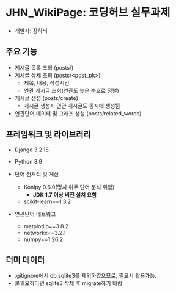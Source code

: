 # JHN_WikiPage: 코딩허브 실무과제
- 개발자: 장하늬

## 주요 기능
- 게시글 목록 조회 (posts/)
- 게시글 상세 조회 (posts/<post_pk>)
  - 제목, 내용, 작성시간
  - 연관 게시글 조회(연관도 높은 순으로 정렬)
- 게시글 생성 (posts/create)
  - 게시글 생성시 연관 게시글도 동시에 생성됨
- 연관단어 데이터 및 그래프 생성 (posts/related_words)

## 프레임워크 및 라이브러리
- Django 3.2.18
- Python 3.9

- 단어 전처리 및 계산
  - Konlpy 0.6.0(명사 위주 단어 분석 위함)
    - **JDK 1.7 이상 버전 설치 요함**
  - scikit-learn==1.3.2

- 연관단어 네트워크
  - matplotlib==3.8.2
  - networkx==3.2.1
  - numpy==1.26.2

## 더미 데이터
- .gitignore에서 db.sqlite3를 제외하였으므로, 필요시 활용가능.
- 불필요하다면 sqlite3 삭제 후 migrate하기 바람